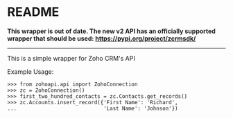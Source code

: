 # README #

**This wrapper is out of date. The new v2 API has an officially supported wrapper that should be used: https://pypi.org/project/zcrmsdk/**

---

This is a simple wrapper for Zoho CRM's API

Example Usage:
    
    >>> from zohoapi.api import ZohoConnection
    >>> zc = ZohoConnection()
    >>> first_two_hundred_contacts = zc.Contacts.get_records()
    >>> zc.Accounts.insert_record({'First Name': 'Richard',
    ...                            'Last Name': 'Johnson'})
